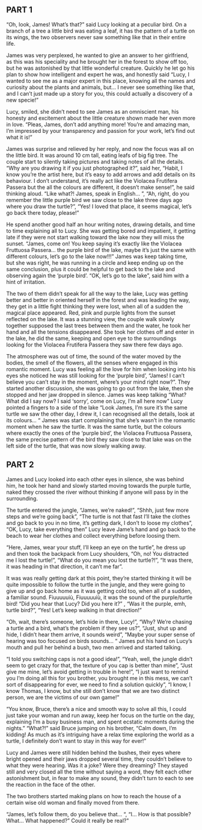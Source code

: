 ## PART 1

“Oh, look, James! What’s that?” said Lucy looking at a peculiar bird. On a branch of a tree a little bird was eating a leaf, it has the pattern of a turtle on its wings, the two observers never saw something like that in their entire life.

James was very perplexed, he wanted to give an answer to her girlfriend, as this was his speciality and he brought her in the forest to show off too, but he was astonished by that little wonderful creature. Quickly he let go his plan to show how intelligent and expert he was, and honestly said “Lucy, I wanted to see me as a major expert in this place, knowing all the names and curiosity about the plants and animals, but… I never see something like that, and I can’t just made up a story for you, this could actually a discovery of a new specie!”

Lucy, smiled, she didn’t need to see James as an omniscient man, his honesty and excitement about the little creature shown made her even more in love. “Pleas, James, don’t add anything more! You’re and amazing man, I’m impressed by your transparency and passion for your work, let’s find out what it is!”

James was surprise and relieved by her reply, and now the focus was all on the little bird. It was around 10 cm tall, eating leafs of big fig tree. The couple start to silently taking pictures and taking notes of all the details. “Why are you drawing it if you just photographed it?”, said her, “Habit, I know you’re the artist here, but it’s easy to add arrows and add details on its behaviour. I don’t understand, it’s really act like the Violacea Frutifera Passera but the all the colours are different, it doesn’t make sense!”, he said thinking aloud. “Like what?! James, speak in English… ”, “Ah, right, do you remember the little purple bird we saw close to the lake three days ago where you draw the turtle?”, “Yes! I loved that place, it seems magical, let’s go back there today, please!”

He spend another good half an hour writing notes, drawing details, and time to time explaining all to Lucy. She was getting bored and impatient, it getting late if they were not start walking toward the lake now they will miss the sunset. “James, come on! You keep saying it’s exactly like the Violacea Fruttuosa Passera… the purple bird of the lake, maybe it’s just the same with different colours, let’s go to the lake now!!!”
James was keep taking time, but she was right, he was running in a circle and keep ending up on the same conclusion, plus it could be helpful to get back to the lake and observing again the ‘purple bird’. “OK, let’s go to the lake”, said him with a hint of irritation. 

The two of them didn’t speak for all the way to the lake, Lucy was getting better and better in oriented herself in the forest and was leading the way, they get in a little fight thinking they were lost, when all of a sudden the magical place appeared. Red, pink and purple lights from the sunset reflected on the lake. It was a stunning view, the couple walk slowly together supposed the last trees between them and the water, he took her hand and all the tensions disappeared. She took her clothes off and enter in the lake, he did the same, keeping and open eye to the surroundings looking for the Violacea Frutifera Passera they saw there few days ago.

The atmosphere was out of time, the sound of the water moved by the bodies, the smell of the flowers, all the senses where engaged in this romantic moment. Lucy was feeling all the love for him when looking into his eyes she noticed he was still looking for the ‘purple bird’, “James! I can’t believe you can’t stay in the moment, where’s your mind right now?”. They started another discussion, she was going to go out from the lake, then she stopped and her jaw dropped in silence. James was keep talking “What? What did I say now? I said ‘sorry’, come on Lucy, I’m all here now” Lucy pointed a fingers to a side of the lake “Look James, I’m sure it’s the same turtle we saw the other day, I drew it, I can recognised all the details, look at its colours… “ James was start complaining that she’s wasn’t in the romantic moment when he saw the turtle. It was the same turtle, but the colours where exactly the ones of the ‘purple bird’, the Violacea Fruttuosa Passera, the same precise pattern of the bird they saw close to that lake was on the left side of the turtle, that was now slowly walking away.


## PART 2

James and Lucy looked into each other eyes in silence, she was behind him, he took her hand and slowly started moving towards the purple turtle, naked they crossed the river without thinking if anyone will pass by in the surrounding.

The turtle entered the jungle, “James, we’re naked!”, “Shhh, just few more steps and we’re going back”, “The turtle is not that fast I’ll take the clothes and go back to you in no time, it’s getting dark, I don’t to loose my clothes”, “OK, Lucy, take everything then” 
Lucy leave Jame’s hand and go back to the beach to wear her clothes and collect everything before loosing them.

“Here, James, wear your stuff, I’ll keep an eye on the turtle”, he dress up and then took the backpack from Lucy shoulders, “Oh, no! You distracted me I lost the turtle!”, “What do you mean you lost the turtle?!”, “It was there, it was heading in that direction, it can’t me far”. 

It was was really getting dark at this point, they’re started thinking it will be quite impossible to follow the turtle in the jungle, and they were going to give up and go back home as it was getting cold too, when all of a sudden, a familiar sound. Fiuuuuuiù, Fiuuuuuiù, it was the sound of the purple/turtle bird! “Did you hear that Lucy? Did you here it?” , “Was it the purple, emh, turtle bird?”, “Yes! Let’s keep walking in that direction!”

“Oh, wait, there’s someone, let’s hide in there, Lucy!”, “Why? We’re chasing a turtle and a bird, what’s the problem if they see us?”, “Just, shut up and hide, I didn’t hear them arrive, it sounds weird”, “Maybe your super sense of hearing was too focused on birds sounds… “ James put his hand on Lucy’s mouth and pull her behind a bush, two men arrived and started talking.

“I told you switching caps is not a good idea!”, “Yeah, well, the jungle didn’t seem to get crazy for that, the texture of you cap is better than mine”, “Just give me mine, let’s avoid getting in trouble in here!”, “I just want to remind you I’m doing all this for you brother, you brought me in this mess, we can’t sort of disappearing for ever, we need to find a solution quickly”, “I know, I know Thomas, I know, but she still don’t know that we are two distinct person, we are the victims of our own game!”

“You know, Bruce, there’s a nice and smooth way to solve all this, I could just take your woman and run away, keep her focus on the turtle on the day, explaining I’m a busy business man, and spent ecstatic moments during the nights.” 
“What?!” said Bruce jumping on his brother, “Calm down, I’m kidding! As much as it’s intriguing have a relax time exploring the world as a turtle, I definitely don’t want to stay in this way for ever!”

Lucy and James were still hidden behind the bushes, their eyes where bright opened and their jaws dropped several time, they couldn’t believe to what they were hearing. Was it a joke? Were they dreaming? They stayed still and very closed all the time without saying a word, they felt each other astonishment but, in fear to make any sound, they didn’t turn to each to see the reaction in the face of the other.

The two brothers started making plans on how to reach the house of a certain wise old woman and finally moved from there.

“James, let’s follow them, do you believe that… “, “I… How is that possible? What… What happened?” Could it really be real?"


